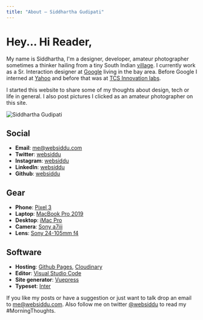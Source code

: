 ```yaml
---
title: "About — Siddhartha Gudipati"
---
```


# Hey... Hi Reader,

My name is Siddhartha, I'm a designer, developer, amateur photographer sometimes a thinker hailing from a tiny South Indian [village](https://www.google.com/maps/@16.4209652,80.7832448,606m/data=!3m1!1e3). I currently work as a Sr. Interaction designer at [Google](https://about.google/intl/en_us/) living in the bay area. Before Google I interned at [Yahoo](https://www.yahoo.com) and before that was at [TCS Innovation labs](https://www.tcs.com).

I started this website to share some of my thoughts about design, tech or life in general. I also post pictures I clicked as an amateur photographer on this site.

![Siddhartha Gudipati](https://res.cloudinary.com/websiddu/image/upload/c_scale,w_800/v1564824294/photos/misc/sid_1.jpg)

## Social

- **Email**: me@websiddu.com
- **Twitter**: [websiddu](https://twitter.com/websiddu)
- **Instagram**: [websiddu](https://instagram.com/websiddu)
- **LinkedIn**: [websiddu](https://linkedin.com/in/websiddu)
- **Github**: [websiddu](https://github.com/websiddu)

## Gear

- **Phone**: [Pixel 3](https://www.bhphotovideo.com/c/product/1448918-REG/google_ga00457_us_pixel_3_64gb_smartphone.html)
- **Laptop**: [MacBook Pro 2019](https://www.bhphotovideo.com/c/product/1423741-REG/apple_mr942ll_a_15_4_macbook_pro_with.html)
- **Desktop**: [iMac Pro](https://www.bhphotovideo.com/c/product/1380894-REG/apple_z_8c1_bh_27_imac_pro_with.html)
- **Camera**: [Sony a7iii](https://www.bhphotovideo.com/c/product/1444401-REG/sony_alpha_a7_iii_mirrorless.html)
- **Lens**: [Sony 24-105mm f4](https://www.bhphotovideo.com/c/product/1411907-REG/sony_fe_24_105mm_f_4_lens.html)

## Software

- **Hosting**: [Github Pages](https://pages.github.com), [Cloudinary](https://cloudinary.com)
- **Editor**: [Visual Studio Code](https://code.visualstudio.com)
- **Site generator**: [Vuepress](https://v1.vuepress.vuejs.org)
- **Typeset**: [Inter](https://rsms.me/inter/)

If you like my posts or have a suggestion or just want to talk drop an email to me@websiddu.com. Also follow me on twitter [@websiddu](https://twitter.com/websiddu) to read my #MorningThoughts.
